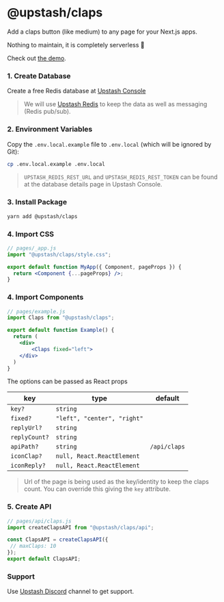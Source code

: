 # @upstash/claps

Add a claps button (like medium) to any page for your Next.js apps.

Nothing to maintain, it is completely serverless 💯

Check out [the demo](https://upstash-claps.vercel.app).

### 1. Create Database

Create a free Redis database at [Upstash Console](https://console.upstash.com)

> We will use [Upstash Redis](https://upstash.com) to keep the data as well as
> messaging (Redis pub/sub).

### 2. Environment Variables

Copy the `.env.local.example` file to `.env.local` (which will be ignored by
Git):

```bash
cp .env.local.example .env.local
```

> `UPSTASH_REDIS_REST_URL` and `UPSTASH_REDIS_REST_TOKEN` can be found at the
> database details page in Upstash Console.

### 3. Install Package

```bash
yarn add @upstash/claps
```

### 4. Import CSS

```jsx
// pages/_app.js
import "@upstash/claps/style.css";

export default function MyApp({ Component, pageProps }) {
  return <Component {...pageProps} />;
}
```

### 4. Import Components

```jsx
// pages/example.js
import Claps from "@upstash/claps";

export default function Example() {
  return (
    <div>
        <Claps fixed="left">
    </div>
  )
}
```

The options can be passed as React props

| key           | type                        | default      |
| ------------- | --------------------------- | ------------ |
| `key?`        | `string`                    |              |
| `fixed?`      | `"left", "center", "right"` |              |
| `replyUrl?`   | `string`                    |              |
| `replyCount?` | `string`                    |              |
| `apiPath?`    | `string`                    | `/api/claps` |
| `iconClap?`   | `null, React.ReactElement`  |              |
| `iconReply?`  | `null, React.ReactElement`  |              |

> Url of the page is being used as the key/identity to keep the claps count. You
> can override this giving the `key` attribute.

### 5. Create API

```js
// pages/api/claps.js
import createClapsAPI from "@upstash/claps/api";

const ClapsAPI = createClapsAPI({
 // maxClaps: 10
});
export default ClapsAPI;
```

### Support

Use [Upstash Discord](https://upstash.com/discord) channel to get support.
